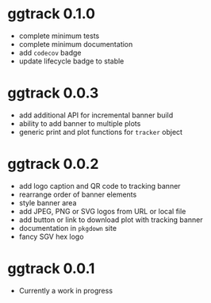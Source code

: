 # ggtrack 0.1.0

* complete minimum tests
* complete minimum documentation
* add `codecov` badge
* update lifecycle badge to stable

# ggtrack 0.0.3

* add additional API for incremental banner build
* ability to add banner to multiple plots
* generic print and plot functions for `tracker` object

# ggtrack 0.0.2

* add logo caption and QR code to tracking banner
* rearrange order of banner elements
* style banner area
* add JPEG, PNG or SVG logos from URL or local file
* add button or link to download plot with tracking banner
* documentation in `pkgdown` site
* fancy SGV hex logo

# ggtrack 0.0.1

* Currently a work in progress
